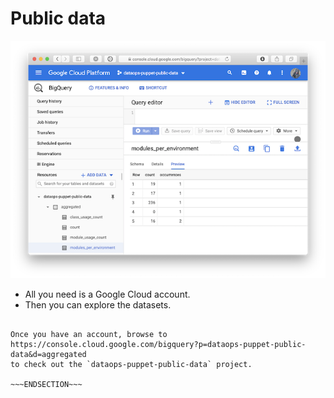 <!SLIDE >
# Public data

![dataset screenshot](/_images/dataset.png)

* All you need is a Google Cloud account.
* Then you can explore the datasets.

~~~SECTION:handouts~~~

Once you have an account, browse to https://console.cloud.google.com/bigquery?p=dataops-puppet-public-data&d=aggregated
to check out the `dataops-puppet-public-data` project.

~~~ENDSECTION~~~
